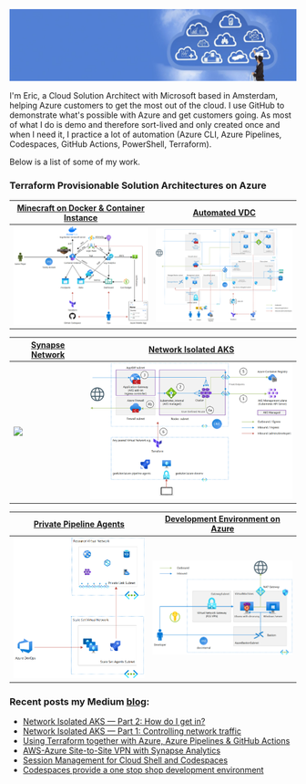 ![](images/1517654827293.jpeg)

I'm Eric, a Cloud Solution Architect with Microsoft based in Amsterdam, helping Azure customers to get the most out of the cloud. 
I use GitHub to demonstrate what's possible with Azure and get customers going. As most of what I do is demo and therefore sort-lived and only created once and when I need it, I practice a lot of automation (Azure CLI, Azure Pipelines, Codespaces, GitHub Actions, PowerShell, Terraform). 

Below is a list of some of my work.


### Terraform Provisionable Solution Architectures on Azure


[Minecraft on Docker & Container Instance](https://github.com/geekzter/azure-minecraft-docker) | [Automated VDC](https://github.com/geekzter/azure-vdc)
--- | --- 
<a href="https://github.com/geekzter/azure-minecraft-docker"><img width="360" src="https://github.com/geekzter/azure-minecraft-docker/raw/main/visuals/diagram.png"></a> | <a href="https://github.com/geekzter/azure-vdc"><img width="360" src="https://github.com/geekzter/azure-vdc/raw/master/diagram.png"></a>


[Synapse Network](https://github.com/geekzter/synapse-performance) | [Network Isolated AKS](https://github.com/geekzter/azure-aks)
--- | --- 
<a href="https://github.com/geekzter/synapse-performance"><img width="360" src="https://github.com/geekzter/synapse-performance/raw/main/visuals/overview.png"></a> | <a href="https://github.com/geekzter/azure-aks"><img width="360" src="https://github.com/geekzter/azure-aks/raw/main/visuals/diagram.png"></a> 


[Private Pipeline Agents](https://github.com/geekzter/azure-pipeline-agents) | [Development Environment on Azure](https://github.com/geekzter/azure-devenv)
--- | --- 
<a href="https://github.com/geekzter/azure-pipeline-agents"><img width="360" src="https://github.com/geekzter/azure-pipeline-agents/raw/master/visuals/diagram.png"></a> | <a href="https://github.com/geekzter/azure-devenv"><img width="360" src="https://github.com/geekzter/azure-devenv/raw/master/visuals/region.png"></a> 



### Recent posts my Medium [blog](https://geekzter.medium.com/):
- [Network Isolated AKS — Part 2: How do I get in?](https://geekzter.medium.com/network-isolated-aks-part-2-how-do-i-get-in-1c01d0c1b115)
- [Network Isolated AKS — Part 1: Controlling network traffic](https://geekzter.medium.com/network-isolated-aks-part-1-controlling-network-traffic-2cd0e045352d)
- [Using Terraform together with Azure, Azure Pipelines & GitHub Actions](https://geekzter.medium.com/using-terraform-with-azure-azure-pipelines-github-actions-86e043bd0d9e)
- [AWS-Azure Site-to-Site VPN with Synapse Analytics](https://geekzter.medium.com/aws-azure-site-to-site-vpn-with-synapse-analytics-d38af287b388)
- [Session Management for Cloud Shell and Codespaces](https://geekzter.medium.com/session-management-for-cloud-shell-and-codespaces-29f474925c53)
- [Codespaces provide a one stop shop development environment](https://geekzter.medium.com/codespaces-provide-a-one-stop-shop-development-environment-8fbad6716d53)

